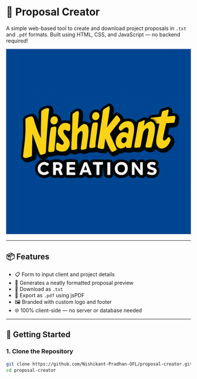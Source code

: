 # 📝 Proposal Creator

A simple web-based tool to create and download project proposals in `.txt` and `.pdf` formats. Built using HTML, CSS, and JavaScript — no backend required!

![Logo](assets/logo.png)

---

## 📦 Features

- 📋 Form to input client and project details
- 🧾 Generates a neatly formatted proposal preview
- 💾 Download as `.txt`
- 📄 Export as `.pdf` using jsPDF
- 🖼️ Branded with custom logo and footer
- 🌐 100% client-side — no server or database needed

---

## 🚀 Getting Started

### 1. Clone the Repository

```bash
git clone https://github.com/Nishikant-Pradhan-OFL/proposal-creator.git
cd proposal-creator
